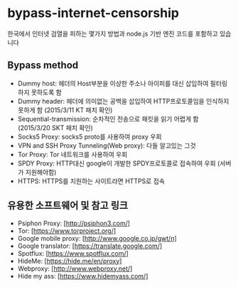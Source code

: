 # bypass-internet-censorship
한국에서 인터넷 검열을 피하는 몇가지 방법과 node.js 기반 엔진 코드를 포함하고 있습니다

## Bypass method
* Dummy host: 헤더의 Host부분을 이상한 주소나 아이피를 대신 삽입하여 필터링 하지 못하도록 함
* Dummy header: 헤더에 의미없는 공백을 삽입하여 HTTP프로토콜임을 인식하지 못하게 함 (2015/3/11 KT 패치 확인)
* Sequential-transmission: 순차적인 전송으로 패킷을 읽기 어렵게 함 (2015/3/20 SKT 패치 확인)
* Socks5 Proxy: socks5 proto를 사용하여 proxy 우회
* VPN and SSH Proxy Tunneling(Web proxy): 다들 알고있는 그것
* Tor Proxy: Tor 네트워크를 사용하여 우회
* SPDY Proxy: HTTP대신 google이 개발한 SPDY프로토콜로 접속하여 우회 (서버가 지원해야함)
* HTTPS: HTTPS를 지원하는 사이트라면 HTTPS로 접속


## 유용한 소프트웨어 및 참고 링크
* Psiphon Proxy: [http://psiphon3.com/]
* Tor: [https://www.torproject.org/]
* Google mobile proxy: [http://www.google.co.jp/gwt/n]
* Google translator: [https://translate.google.com/]
* Spotflux: [https://www.spotflux.com/]
* HideMe: [https://hide.me/en/proxy]
* Webproxy: [http://www.webproxy.net/]
* Hide my ass: [https://www.hidemyass.com/]
